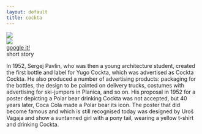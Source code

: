 ```yaml
---
layout: default
title: cockta
---
```


<section>
	<img class="kiosk" src="{{ site.baseurl }}/assets/images/backgrounds/ikone/cockta_blue_blur.jpg">
	<div class="icons-presentation">
		<div class="icons-about">	
			<img class="animated fadeInLeft" src="{{ site.baseurl }}/assets/images/svg-thin/cockta-w.svg">
				<a href="https://www.google.si/search?q=cockta+bottle+sergej+pavlin&es_sm=93&biw=1301&bih=579&source=lnms&tbm=isch&sa=X&ei=rGVGVIuyLua6ygPa84KwBQ&ved=0CAYQ_AUoAQ" target="_blank">
					<div class="btn animated fadeInUp">google it!</div>
				</a>
		</div>
		<div class="text animated slideInDown">
			<div class="btn">short story</div>
			<p>In 1952, Sergej Pavlin, who was then a young architecture student, created the first bottle and label for Yugo Cockta, which was advertised as Cockta Cockta. He also produced a number of advertising products: packaging for the bottles, the design to be painted on delivery trucks, costumes with advertising for ski-jumpers in Planica, and so on. His proposal in 1952 for a poster depicting a Polar bear drinking Cockta was not accepted, but 40 years later, Coca Cola made a Polar bear its icon. The poster that did become famous and which is still recognised today was designed by Uroš Vagaja and show a suntanned girl with a pony tail, wearing a yellow t-shirt and drinking Cockta.</p>
		</div>
	</div>
</section>